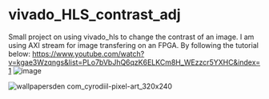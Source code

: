# vivado_HLS_contrast_adj
Small project on using vivado_hls to change the contrast of an image. I am using AXI stream for image transfering on an FPGA. By following the tutorial below:
https://www.youtube.com/watch?v=kgae3Wzqngs&list=PLo7bVbJhQ6qzK6ELKCm8H_WEzzcr5YXHC&index=1
![image](https://user-images.githubusercontent.com/59866887/150658331-23f520ae-3b7a-4f8b-82b1-0c4759121698.png)


![wallpapersden com_cyrodiil-pixel-art_320x240](https://user-images.githubusercontent.com/59866887/150658437-052c70be-479d-46ae-8a55-a513fb07ed72.jpg)

